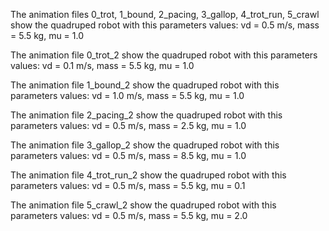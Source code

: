 The animation files 0_trot, 1_bound, 2_pacing, 3_gallop, 4_trot_run, 5_crawl show the quadruped robot with this parameters values: vd = 0.5 m/s, mass = 5.5 kg, mu = 1.0

The animation file 0_trot_2 show the quadruped robot with this parameters values: vd = 0.1 m/s, mass = 5.5 kg, mu = 1.0

The animation file 1_bound_2 show the quadruped robot with this parameters values: vd = 1.0 m/s, mass = 5.5 kg, mu = 1.0

The animation file 2_pacing_2 show the quadruped robot with this parameters values: vd = 0.5 m/s, mass = 2.5 kg, mu = 1.0

The animation file 3_gallop_2 show the quadruped robot with this parameters values: vd = 0.5 m/s, mass = 8.5 kg, mu = 1.0

The animation file 4_trot_run_2 show the quadruped robot with this parameters values: vd = 0.5 m/s, mass = 5.5 kg, mu = 0.1

The animation file 5_crawl_2 show the quadruped robot with this parameters values: vd = 0.5 m/s, mass = 5.5 kg, mu = 2.0



